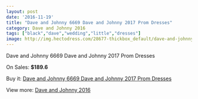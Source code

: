 ```yaml
---
layout: post
date: '2016-11-19'
title: "Dave and Johnny 6669 Dave and Johnny 2017 Prom Dresses"
category: Dave and Johnny 2016
tags: ["black","dave","wedding","little","dresses"]
image: http://img.hectodress.com/28677-thickbox_default/dave-and-johnny-6669-dave-and-johnny-2012-prom-dresses.jpg
---
```

Dave and Johnny 6669 Dave and Johnny 2017 Prom Dresses

On Sales: **$189.6**
<a href="https://www.hectodress.com/dave-and-johnny-2013/13374-dave-and-johnny-6669-dave-and-johnny-2012-prom-dresses.html"><amp-img layout="responsive" width="600" height="600" src="//img.hectodress.com/28677-thickbox_default/dave-and-johnny-6669-dave-and-johnny-2012-prom-dresses.jpg" alt="Dave and Johnny 6669 Dave and Johnny 2017 Prom Dresses 0" /></a>
<a href="https://www.hectodress.com/dave-and-johnny-2013/13374-dave-and-johnny-6669-dave-and-johnny-2012-prom-dresses.html"><amp-img layout="responsive" width="600" height="600" src="//img.hectodress.com/28679-thickbox_default/dave-and-johnny-6669-dave-and-johnny-2012-prom-dresses.jpg" alt="Dave and Johnny 6669 Dave and Johnny 2017 Prom Dresses 1" /></a>
<a href="https://www.hectodress.com/dave-and-johnny-2013/13374-dave-and-johnny-6669-dave-and-johnny-2012-prom-dresses.html"><amp-img layout="responsive" width="600" height="600" src="//img.hectodress.com/28678-thickbox_default/dave-and-johnny-6669-dave-and-johnny-2012-prom-dresses.jpg" alt="Dave and Johnny 6669 Dave and Johnny 2017 Prom Dresses 2" /></a>

Buy it: [Dave and Johnny 6669 Dave and Johnny 2017 Prom Dresses](https://www.hectodress.com/dave-and-johnny-2013/13374-dave-and-johnny-6669-dave-and-johnny-2012-prom-dresses.html "Dave and Johnny 6669 Dave and Johnny 2017 Prom Dresses")

View more: [Dave and Johnny 2016](https://www.hectodress.com/215-dave-and-johnny-2013 "Dave and Johnny 2016")